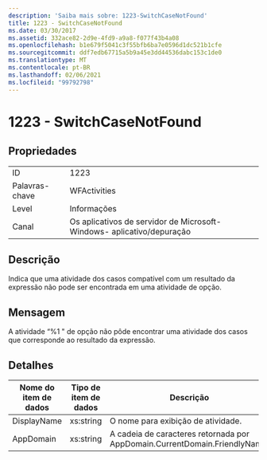 ```yaml
---
description: 'Saiba mais sobre: 1223-SwitchCaseNotFound'
title: 1223 - SwitchCaseNotFound
ms.date: 03/30/2017
ms.assetid: 332ace82-2d9e-4fd9-a9a8-f077f43b4a08
ms.openlocfilehash: b1e679f5041c3f55bfb6ba7e0596d1dc521b1cfe
ms.sourcegitcommit: ddf7edb67715a5b9a45e3dd44536dabc153c1de0
ms.translationtype: MT
ms.contentlocale: pt-BR
ms.lasthandoff: 02/06/2021
ms.locfileid: "99792798"
---
```

# <a name="1223---switchcasenotfound"></a>1223 - SwitchCaseNotFound

## <a name="properties"></a>Propriedades  
  
|||  
|-|-|  
|ID|1223|  
|Palavras-chave|WFActivities|  
|Level|Informações|  
|Canal|Os aplicativos de servidor de Microsoft-Windows- aplicativo/depuração|  
  
## <a name="description"></a>Descrição  

 Indica que uma atividade dos casos compatível com um resultado da expressão não pode ser encontrada em uma atividade de opção.  
  
## <a name="message"></a>Mensagem  

 A atividade “%1 " de opção não pôde encontrar uma atividade dos casos que corresponde ao resultado da expressão.  
  
## <a name="details"></a>Detalhes  
  
|Nome do item de dados|Tipo de item de dados|Descrição|  
|--------------------|--------------------|-----------------|  
|DisplayName|xs:string|O nome para exibição de atividade.|  
|AppDomain|xs:string|A cadeia de caracteres retornada por AppDomain.CurrentDomain.FriendlyName.|
